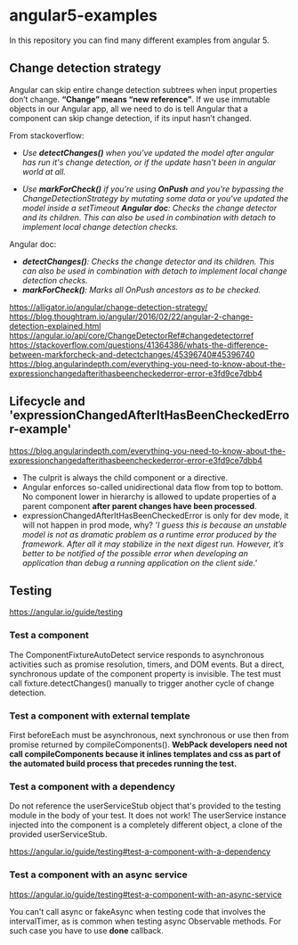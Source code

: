 # angular5-examples

In this repository you can find many different examples from angular 5.

## Change detection strategy

Angular can skip entire change detection subtrees when input properties don’t change. __“Change” means “new reference”__.   If we use immutable objects in our Angular app, all we need to do is tell Angular that a component can skip change detection, if its input hasn’t changed.

From stackoverflow:   
* *Use __detectChanges()__ when you've updated the model after angular has run it's change detection, or if the update hasn't been in angular world at all.*

* *Use __markForCheck()__ if you're using __OnPush__ and you're bypassing the ChangeDetectionStrategy by mutating some data or you've updated the model inside a setTimeout
__Angular doc__: Checks the change detector and its children. This can also be used in combination with detach to implement local change detection checks.*   
   
Angular doc:
* *__detectChanges()__: Checks the change detector and its children. This can also be used in combination with detach to implement local change detection checks.*
* *__markForCheck()__: Marks all OnPush ancestors as to be checked.* 

https://alligator.io/angular/change-detection-strategy/   
https://blog.thoughtram.io/angular/2016/02/22/angular-2-change-detection-explained.html
https://angular.io/api/core/ChangeDetectorRef#changedetectorref   
https://stackoverflow.com/questions/41364386/whats-the-difference-between-markforcheck-and-detectchanges/45396740#45396740   
https://blog.angularindepth.com/everything-you-need-to-know-about-the-expressionchangedafterithasbeencheckederror-error-e3fd9ce7dbb4   

## Lifecycle and 'expressionChangedAfterItHasBeenCheckedError-example'
https://blog.angularindepth.com/everything-you-need-to-know-about-the-expressionchangedafterithasbeencheckederror-error-e3fd9ce7dbb4   
*   The culprit is always the child component or a directive.
*   Angular enforces so-called unidirectional data flow from top to bottom. No component lower in hierarchy is allowed to update properties of a parent component __after parent changes have been processed__.
*   expressionChangedAfterItHasBeenCheckedError is only for dev mode, it will not happen in prod mode, why? *'I guess this is because an unstable model is not as dramatic problem as a runtime error produced by the framework. After all it may stabilize in the next digest run. However, it’s better to be notified of the possible error when developing an application than debug a running application on the client side.'*

## Testing
https://angular.io/guide/testing

### Test a component
The ComponentFixtureAutoDetect service responds to asynchronous activities such as promise resolution, timers, and DOM events.
But a direct, synchronous update of the component property is invisible. The test must call fixture.detectChanges() manually to trigger another cycle of change detection.

### Test a component with external template
First beforeEach must be asynchronous, next synchronous or use then from promise returned by compileComponents().
__WebPack developers need not call compileComponents because it inlines templates and css as part of the automated build process that precedes running the test.__

### Test a component with a dependency
Do not reference the userServiceStub object that's provided to the testing module in the body of your test.
It does not work! The userService instance injected into the component is a completely different object, a clone of the provided userServiceStub.   

https://angular.io/guide/testing#test-a-component-with-a-dependency

### Test a component with an async service
https://angular.io/guide/testing#test-a-component-with-an-async-service

You can't call async or fakeAsync when testing code that involves the intervalTimer, as is common when testing async Observable methods.
For such case you have to use __done__ callback.
